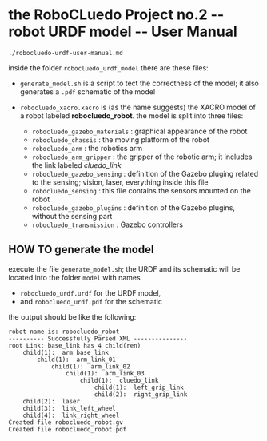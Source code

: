 
# the RoboCLuedo Project no.2 -- robot URDF model -- User Manual

```{toctree}
./robocluedo-urdf-user-manual.md
```

inside the folder `robocluedo_urdf_model` there are these files:

- `generate_model.sh` is a script to tect the correctness of the model; it also generates a `.pdf` schematic of the model

- `robocluedo_xacro.xacro` is (as the name suggests) the XACRO model of a robot labeled **robocluedo_robot**. the model is split into three files:
	- `robocluedo_gazebo_materials` : graphical appearance of the robot
	- `robocluedo_chassis` : the moving platform of the robot
	- `robocluedo_arm` : the robotics arm
	- `robocluedo_arm_gripper` : the gripper of the robotic arm; it includes the link labeled *cluedo_link*
	- `robocluedo_gazebo_sensing` : definition of the Gazebo pluging related to the sensing; vision, laser, everything inside this file
	- `robocluedo_sensing` : this file contains the sensors mounted on the robot
	- `robocluedo_gazebo_plugins` : definition of the Gazebo plugins, without the sensing part
	- `robocluedo_transmission` : Gazebo controllers

## HOW TO generate the model

execute the file `generate_model.sh`; the URDF and its schematic will be located into the folder `model` with names 

- `robocluedo_urdf.urdf` for the URDF model, 
- and `robocluedo_urdf.pdf` for the schematic

the output should be like the following:

```text
robot name is: robocluedo_robot
---------- Successfully Parsed XML ---------------
root Link: base_link has 4 child(ren)
    child(1):  arm_base_link
        child(1):  arm_link_01
            child(1):  arm_link_02
                child(1):  arm_link_03
                    child(1):  cluedo_link
                        child(1):  left_grip_link
                        child(2):  right_grip_link
    child(2):  laser
    child(3):  link_left_wheel
    child(4):  link_right_wheel
Created file robocluedo_robot.gv
Created file robocluedo_robot.pdf
```
